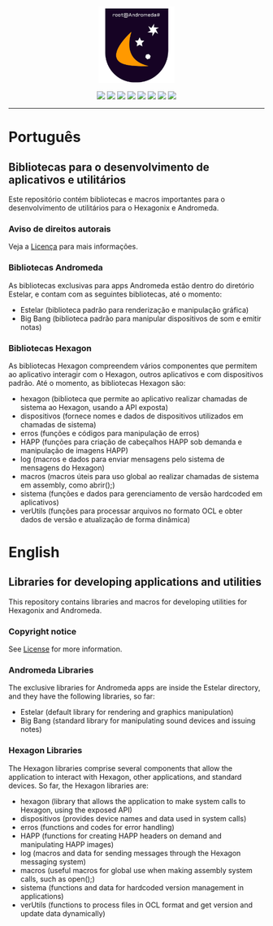 <p align="center">
<img src="https://github.com/hexagonix/Doc/blob/main/Img/Hexagonix.png" width="150" height="150">
</p>

<div align="center">

![](https://img.shields.io/github/license/hexagonix/lib.svg)
![](https://img.shields.io/github/stars/hexagonix/lib.svg)
![](https://img.shields.io/github/issues/hexagonix/lib.svg)
![](https://img.shields.io/github/issues-closed/hexagonix/lib.svg)
![](https://img.shields.io/github/issues-pr/hexagonix/lib.svg)
![](https://img.shields.io/github/issues-pr-closed/hexagonix/lib.svg)
![](https://img.shields.io/github/downloads/hexagonix/lib/total.svg)
![](https://img.shields.io/github/release/hexagonix/lib.svg)

</div>

<hr>

# Português

## Bibliotecas para o desenvolvimento de aplicativos e utilitários

Este repositório contém bibliotecas e macros importantes para o desenvolvimento de utilitários para o Hexagonix e Andromeda.

### Aviso de direitos autorais

Veja a [Licença](LICENSE) para mais informações.

### Bibliotecas Andromeda

As bibliotecas exclusivas para apps Andromeda estão dentro do diretório Estelar, e contam com as seguintes bibliotecas, até o momento:

* Estelar (biblioteca padrão para renderização e manipulação gráfica)
* Big Bang (biblioteca padrão para manipular dispositivos de som e emitir notas)

### Bibliotecas Hexagon

As bibliotecas Hexagon compreendem vários componentes que permitem ao aplicativo interagir com o Hexagon, outros aplicativos e com dispositivos padrão. Até o momento, as bibliotecas Hexagon são:

* hexagon (biblioteca que permite ao aplicativo realizar chamadas de sistema ao Hexagon, usando a API exposta)
* dispositivos (fornece nomes e dados de dispositivos utilizados em chamadas de sistema)
* erros (funções e códigos para manipulação de erros)
* HAPP (funções para criação de cabeçalhos HAPP sob demanda e manipulação de imagens HAPP)
* log (macros e dados para enviar mensagens pelo sistema de mensagens do Hexagon)
* macros (macros úteis para uso global ao realizar chamadas de sistema em assembly, como abrir();)
* sistema (funções e dados para gerenciamento de versão hardcoded em aplicativos)
* verUtils (funções para processar arquivos no formato OCL e obter dados de versão e atualização de forma dinâmica)

# English

## Libraries for developing applications and utilities

This repository contains libraries and macros for developing utilities for Hexagonix and Andromeda.

### Copyright notice

See [License](LICENSE) for more information.

### Andromeda Libraries

The exclusive libraries for Andromeda apps are inside the Estelar directory, and they have the following libraries, so far:

* Estelar (default library for rendering and graphics manipulation)
* Big Bang (standard library for manipulating sound devices and issuing notes)

### Hexagon Libraries

The Hexagon libraries comprise several components that allow the application to interact with Hexagon, other applications, and standard devices. So far, the Hexagon libraries are:

* hexagon (library that allows the application to make system calls to Hexagon, using the exposed API)
* dispositivos (provides device names and data used in system calls)
* erros (functions and codes for error handling)
* HAPP (functions for creating HAPP headers on demand and manipulating HAPP images)
* log (macros and data for sending messages through the Hexagon messaging system)
* macros (useful macros for global use when making assembly system calls, such as open();)
* sistema (functions and data for hardcoded version management in applications)
* verUtils (functions to process files in OCL format and get version and update data dynamically)
